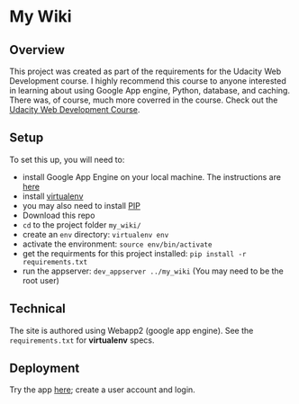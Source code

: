 # My Wiki

## Overview
This project was created as part of the requirements for the Udacity Web Development course. I highly recommend this course to anyone interested in learning about using Google App engine, Python, database, and caching. There was, of course, much more coverred in the course. Check out the [Udacity Web Development Course](https://www.udacity.com/course/web-development--cs253).

## Setup
To set this up, you will need to:
* install Google App Engine on your local machine. The instructions are [here](https://cloud.google.com/docs/)
* install [virtualenv](http://docs.python-guide.org/en/latest/dev/virtualenvs/)
* you may also need to install [PIP](https://en.wikipedia.org/wiki/Pip_(package_manager))
* Download this repo
* `cd` to the project folder `my_wiki/`
* create an `env` directory: `virtualenv env`
* activate the environment: `source env/bin/activate`
* get the requirments for this project installed: `pip install -r requirements.txt`
* run the appserver: `dev_appserver ../my_wiki` (You may need to be the root user)

## Technical
The site is authored using Webapp2 (google app engine).
See the `requirements.txt` for **virtualenv** specs.

## Deployment
Try the app [here](http://t-decoder-840.appspot.com/); create a user account and login.
